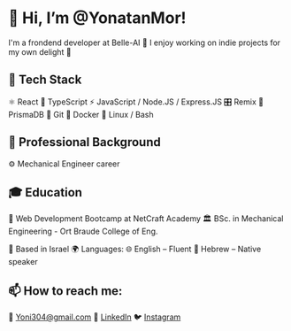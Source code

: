 # 👋 Hi, I’m @YonatanMor!
I'm a frondend developer at Belle-AI 🚀
I enjoy working on indie projects for my own delight 🙂 

## 🎨 Tech Stack 
⚛️ React  🧬 TypeScript  ⚡ JavaScript / Node.JS / Express.JS  🎛️ Remix 🔎 PrismaDB 🌲 Git  🐳 Docker  🐧 Linux / Bash

## 💼 Professional Background
⚙️ Mechanical Engineer career

## 🎓 Education
📖 Web Development Bootcamp at NetCraft Academy
🏛️ BSc. in Mechanical Engineering - Ort Braude College of Eng.

📍 Based in Israel
🌍 Languages: 🌐 English – Fluent 🐪 Hebrew – Native speaker

## 📫 How to reach me:
📧 Yoni304@gmail.com
💼 [LinkedIn]( https://www.linkedin.com/in/jonathan-mor-dev/)
🐦 [Instagram](https://www.instagram.com/yonatanmor?igsh=dHRuOHdsdHd5Zmx2)
